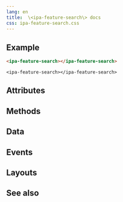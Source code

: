```yaml
---
lang: en
title:  \<ipa-feature-search\> docs
css: ipa-feature-search.css
---
```


<main>


## Example


```html
<ipa-feature-search></ipa-feature-search>
```

```{=html}
<ipa-feature-search></ipa-feature-search>
```





## Attributes



## Methods



## Data



## Events



## Layouts



## See also

</main>


<script type="module">
import {IpaFeatureSearch} from './IpaFeatureSearch.js'

window.ipaFeatureSearch = document.querySelector('ipa-feature-search')
</script>


